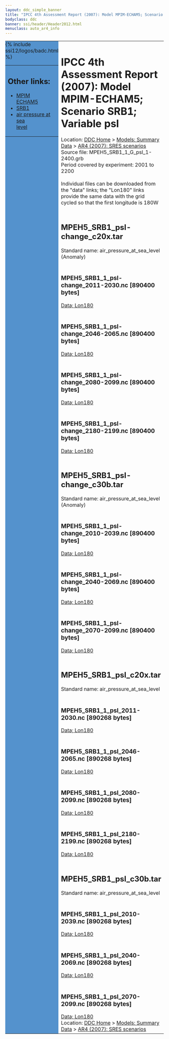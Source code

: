 ```yaml
---
layout: ddc_simple_banner
title: "IPCC 4th Assessment Report (2007): Model MPIM-ECHAM5; Scenario SRB1; Variable psl"
bodyclass: ddc
banner: ssi/header/Header2012.html
menuclass: auto_ar4_info
---
```



<table width="100%" border="0" cellspacing="0" cellpadding="0" style="border-collapse: collapse;">
<tr style="margin:0;padding:0;border:0;">
<td style="margin:0;padding:0;border:0;height:1pt;width:150pt;background:#5492CD;" valign="top" >

<div id="lh-col2" class="auto_ar4_info">
<table class="menumain" bgcolor="#5492CD" cellspacing="0" width="100%" border="0">
<tr><td>
<h2> Other links:</h2>
<ul>
<li><a href="/auto/ar4/model-MPIM-ECHAM5.html">MPIM<br/>ECHAM5</a></li>
<li><a href="/auto/ar4/scenario-SRB1.html">SRB1</a></li>
<li><a href="/auto/ar4/var-air_pressure_at_sea_level.html">air pressure at sea<br/> level</a></li>
</ul>
</td></tr>
{% include ssi12/logos/badc.html %}
</table>
</div>
</td>
<td><h1>IPCC 4th Assessment Report (2007): Model MPIM-ECHAM5; Scenario SRB1; Variable psl</h1>

<!-- Breadcrumb1 -->
<div id="breadcrumb1" align="left">
Location: <a href="/index.html">DDC Home</a> > <a href="/sim/gcm_clim/">Models: Summary Data</a>
> <a href="/sim/gcm_clim/SRES_AR4/index.html">AR4 (2007): SRES scenarios</a>
</div>
<!-- End of Breadcrumb1 -->Source file: MPEH5_SRB1_1_G_psl_1-2400.grb
<br/>
Period covered by experiment: 2001 to 2200<br/>
<br/>Individual files can be downloaded from the "data" links; the "Lon180" links provide the same data
         with the grid cycled so that the first longitude is 180W<br/>
<br/><h2>MPEH5_SRB1_psl-change_c20x.tar</h2>
Standard name: air_pressure_at_sea_level (Anomaly)<br>
<br/><h3>MPEH5_SRB1_1_psl-change_2011-2030.nc [890400 bytes]</h3>
<a href="/cgi-bin/downl/ar4_nc/psl/MPEH5_SRB1_1_psl-change_2011-2030.nc">Data; </a><a href="/cgi-bin/downl/ar4_nc/psl/MPEH5_SRB1_1_psl-change_2011-2030.cyto180.nc"> Lon180</a><br/>
<br/><h3>MPEH5_SRB1_1_psl-change_2046-2065.nc [890400 bytes]</h3>
<a href="/cgi-bin/downl/ar4_nc/psl/MPEH5_SRB1_1_psl-change_2046-2065.nc">Data; </a><a href="/cgi-bin/downl/ar4_nc/psl/MPEH5_SRB1_1_psl-change_2046-2065.cyto180.nc"> Lon180</a><br/>
<br/><h3>MPEH5_SRB1_1_psl-change_2080-2099.nc [890400 bytes]</h3>
<a href="/cgi-bin/downl/ar4_nc/psl/MPEH5_SRB1_1_psl-change_2080-2099.nc">Data; </a><a href="/cgi-bin/downl/ar4_nc/psl/MPEH5_SRB1_1_psl-change_2080-2099.cyto180.nc"> Lon180</a><br/>
<br/><h3>MPEH5_SRB1_1_psl-change_2180-2199.nc [890400 bytes]</h3>
<a href="/cgi-bin/downl/ar4_nc/psl/MPEH5_SRB1_1_psl-change_2180-2199.nc">Data; </a><a href="/cgi-bin/downl/ar4_nc/psl/MPEH5_SRB1_1_psl-change_2180-2199.cyto180.nc"> Lon180</a><br/>
<br/><h2>MPEH5_SRB1_psl-change_c30b.tar</h2>
Standard name: air_pressure_at_sea_level (Anomaly)<br>
<br/><h3>MPEH5_SRB1_1_psl-change_2010-2039.nc [890400 bytes]</h3>
<a href="/cgi-bin/downl/ar4_nc/psl/MPEH5_SRB1_1_psl-change_2010-2039.nc">Data; </a><a href="/cgi-bin/downl/ar4_nc/psl/MPEH5_SRB1_1_psl-change_2010-2039.cyto180.nc"> Lon180</a><br/>
<br/><h3>MPEH5_SRB1_1_psl-change_2040-2069.nc [890400 bytes]</h3>
<a href="/cgi-bin/downl/ar4_nc/psl/MPEH5_SRB1_1_psl-change_2040-2069.nc">Data; </a><a href="/cgi-bin/downl/ar4_nc/psl/MPEH5_SRB1_1_psl-change_2040-2069.cyto180.nc"> Lon180</a><br/>
<br/><h3>MPEH5_SRB1_1_psl-change_2070-2099.nc [890400 bytes]</h3>
<a href="/cgi-bin/downl/ar4_nc/psl/MPEH5_SRB1_1_psl-change_2070-2099.nc">Data; </a><a href="/cgi-bin/downl/ar4_nc/psl/MPEH5_SRB1_1_psl-change_2070-2099.cyto180.nc"> Lon180</a><br/>
<br/><h2>MPEH5_SRB1_psl_c20x.tar</h2>
Standard name: air_pressure_at_sea_level<br>
<br/><h3>MPEH5_SRB1_1_psl_2011-2030.nc [890268 bytes]</h3>
<a href="/cgi-bin/downl/ar4_nc/psl/MPEH5_SRB1_1_psl_2011-2030.nc">Data; </a><a href="/cgi-bin/downl/ar4_nc/psl/MPEH5_SRB1_1_psl_2011-2030.cyto180.nc"> Lon180</a><br/>
<br/><h3>MPEH5_SRB1_1_psl_2046-2065.nc [890268 bytes]</h3>
<a href="/cgi-bin/downl/ar4_nc/psl/MPEH5_SRB1_1_psl_2046-2065.nc">Data; </a><a href="/cgi-bin/downl/ar4_nc/psl/MPEH5_SRB1_1_psl_2046-2065.cyto180.nc"> Lon180</a><br/>
<br/><h3>MPEH5_SRB1_1_psl_2080-2099.nc [890268 bytes]</h3>
<a href="/cgi-bin/downl/ar4_nc/psl/MPEH5_SRB1_1_psl_2080-2099.nc">Data; </a><a href="/cgi-bin/downl/ar4_nc/psl/MPEH5_SRB1_1_psl_2080-2099.cyto180.nc"> Lon180</a><br/>
<br/><h3>MPEH5_SRB1_1_psl_2180-2199.nc [890268 bytes]</h3>
<a href="/cgi-bin/downl/ar4_nc/psl/MPEH5_SRB1_1_psl_2180-2199.nc">Data; </a><a href="/cgi-bin/downl/ar4_nc/psl/MPEH5_SRB1_1_psl_2180-2199.cyto180.nc"> Lon180</a><br/>
<br/><h2>MPEH5_SRB1_psl_c30b.tar</h2>
Standard name: air_pressure_at_sea_level<br>
<br/><h3>MPEH5_SRB1_1_psl_2010-2039.nc [890268 bytes]</h3>
<a href="/cgi-bin/downl/ar4_nc/psl/MPEH5_SRB1_1_psl_2010-2039.nc">Data; </a><a href="/cgi-bin/downl/ar4_nc/psl/MPEH5_SRB1_1_psl_2010-2039.cyto180.nc"> Lon180</a><br/>
<br/><h3>MPEH5_SRB1_1_psl_2040-2069.nc [890268 bytes]</h3>
<a href="/cgi-bin/downl/ar4_nc/psl/MPEH5_SRB1_1_psl_2040-2069.nc">Data; </a><a href="/cgi-bin/downl/ar4_nc/psl/MPEH5_SRB1_1_psl_2040-2069.cyto180.nc"> Lon180</a><br/>
<br/><h3>MPEH5_SRB1_1_psl_2070-2099.nc [890268 bytes]</h3>
<a href="/cgi-bin/downl/ar4_nc/psl/MPEH5_SRB1_1_psl_2070-2099.nc">Data; </a><a href="/cgi-bin/downl/ar4_nc/psl/MPEH5_SRB1_1_psl_2070-2099.cyto180.nc"> Lon180</a><br/>
<!-- Breadcrumb2 -->
<div id="breadcrumb2" align="left">
Location: <a href="/index.html">DDC Home</a> > <a href="/sim/gcm_clim/">Models: Summary Data</a>
> <a href="/sim/gcm_clim/SRES_AR4/index.html">AR4 (2007): SRES scenarios</a>
</div>
<!-- End of Breadcrumb2 --></td></tr></table>
